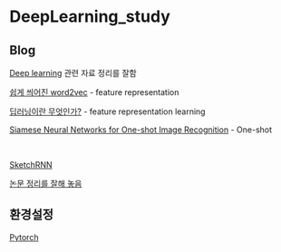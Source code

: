 # DeepLearning_study

## Blog
[Deep learning](https://eehoeskrap.tistory.com/)  관련 자료 정리를 잘함

[쉽게 씌어진 word2vec](https://dreamgonfly.github.io/machine/learning,/natural/language/processing/2017/08/16/word2vec_explained.html) - feature representation

[딥러닝이란 무엇인가?](http://research.sualab.com/introduction/2017/10/10/what-is-deep-learning-2.html) - feature representation learning

[Siamese Neural Networks for One-shot Image Recognition](https://jayhey.github.io/deep%20learning/2018/02/06/saimese_network/) - One-shot

<br>

[SketchRNN](https://yjucho1.github.io/tensorflow/quick-draw/)


[논문 정리를 잘해 놓음](https://github.com/Hongiee2/notes)
 
 
## 환경설정
[Pytorch](https://dreamgonfly.github.io/2018/01/30/conda-pytorch.html)
